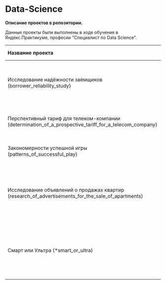 # Data-Science

**Описание проектов в репозитории.**

Данные проекты были выполнены в ходе обучения в Яндекс.Практикуме, професии "Специалист по Data Science".


|Название проекта|Описание|Используемые библиотеки|Статус проекта|
|:---------------|:-------|:----------------------|:-------------|
|Исследование надёжности заёмщиков (borrower_reliability_study)|Нужно разобраться, влияет ли семейное положение и количество детей клиента на факт погашения кредита в срок|pandas, pymystem3, Mystem|
|Перспективный тариф для телеком-компании (determination_of_a_prospective_tariff_for_a_telecom_company)|Нужно проанализировать поведение клиентов и сделать вывод — какой тариф лучше|pandas,  numpy, scipy, matplotlibseaborn|
|Закономерности успешной игры (patterns_of_successful_play)|Нужно выявить определяющие успешность игры закономерности|pandas, numpy, scipy, matplotlib, seaborn|
|Исследование объявлений о продажах квартир (research_of_advertisements_for_the_sale_of_apartments)|Установить параметры, которые позволят построить автоматизированную систему для отслеживания аномалий и мошенническую деятельность|pandas, matplotlib, seaborn|
|Смарт или Ультра (*smart_or_ultra)|Нужно построить модель для задачи классификации, которая выберет подходящий тариф|pandas, numpy, random, sklearn.model_selection, sklearn.tree, sklearn.ensemble, sklearn.dummy, sklearn.linear_model, sklearn.metrics, sklearn.ensemble|
